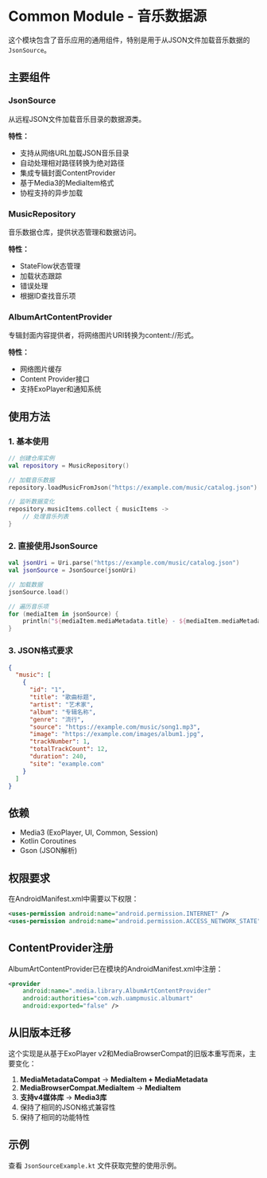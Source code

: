 # Common Module - 音乐数据源

这个模块包含了音乐应用的通用组件，特别是用于从JSON文件加载音乐数据的`JsonSource`。

## 主要组件

### JsonSource
从远程JSON文件加载音乐目录的数据源类。

**特性：**
- 支持从网络URL加载JSON音乐目录
- 自动处理相对路径转换为绝对路径
- 集成专辑封面ContentProvider
- 基于Media3的MediaItem格式
- 协程支持的异步加载

### MusicRepository
音乐数据仓库，提供状态管理和数据访问。

**特性：**
- StateFlow状态管理
- 加载状态跟踪
- 错误处理
- 根据ID查找音乐项

### AlbumArtContentProvider
专辑封面内容提供者，将网络图片URI转换为content://形式。

**特性：**
- 网络图片缓存
- Content Provider接口
- 支持ExoPlayer和通知系统

## 使用方法

### 1. 基本使用

```kotlin
// 创建仓库实例
val repository = MusicRepository()

// 加载音乐数据
repository.loadMusicFromJson("https://example.com/music/catalog.json")

// 监听数据变化
repository.musicItems.collect { musicItems ->
    // 处理音乐列表
}
```

### 2. 直接使用JsonSource

```kotlin
val jsonUri = Uri.parse("https://example.com/music/catalog.json")
val jsonSource = JsonSource(jsonUri)

// 加载数据
jsonSource.load()

// 遍历音乐项
for (mediaItem in jsonSource) {
    println("${mediaItem.mediaMetadata.title} - ${mediaItem.mediaMetadata.artist}")
}
```

### 3. JSON格式要求

```json
{
  "music": [
    {
      "id": "1",
      "title": "歌曲标题",
      "artist": "艺术家",
      "album": "专辑名称",
      "genre": "流行",
      "source": "https://example.com/music/song1.mp3",
      "image": "https://example.com/images/album1.jpg",
      "trackNumber": 1,
      "totalTrackCount": 12,
      "duration": 240,
      "site": "example.com"
    }
  ]
}
```

## 依赖

- Media3 (ExoPlayer, UI, Common, Session)
- Kotlin Coroutines
- Gson (JSON解析)

## 权限要求

在AndroidManifest.xml中需要以下权限：

```xml
<uses-permission android:name="android.permission.INTERNET" />
<uses-permission android:name="android.permission.ACCESS_NETWORK_STATE" />
```

## ContentProvider注册

AlbumArtContentProvider已在模块的AndroidManifest.xml中注册：

```xml
<provider
    android:name=".media.library.AlbumArtContentProvider"
    android:authorities="com.wzh.uampmusic.albumart"
    android:exported="false" />
```

## 从旧版本迁移

这个实现是从基于ExoPlayer v2和MediaBrowserCompat的旧版本重写而来，主要变化：

1. **MediaMetadataCompat** → **MediaItem + MediaMetadata**
2. **MediaBrowserCompat.MediaItem** → **MediaItem**
3. **支持v4媒体库** → **Media3库**
4. 保持了相同的JSON格式兼容性
5. 保持了相同的功能特性

## 示例

查看 `JsonSourceExample.kt` 文件获取完整的使用示例。